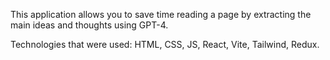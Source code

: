 This application allows you to save time reading a page by extracting the main ideas and thoughts using GPT-4.

Technologies that were used: HTML, CSS, JS, React, Vite, Tailwind, Redux.
